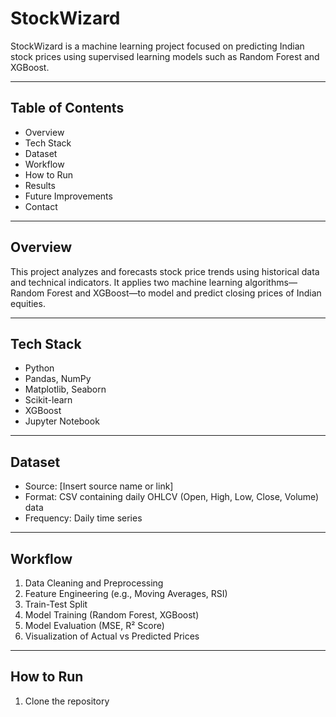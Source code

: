 # StockWizard

StockWizard is a machine learning project focused on predicting Indian stock prices using supervised learning models such as Random Forest and XGBoost.

---

## Table of Contents
- Overview
- Tech Stack
- Dataset
- Workflow
- How to Run
- Results
- Future Improvements
- Contact

---

## Overview
This project analyzes and forecasts stock price trends using historical data and technical indicators. It applies two machine learning algorithms—Random Forest and XGBoost—to model and predict closing prices of Indian equities.

---

## Tech Stack
- Python
- Pandas, NumPy
- Matplotlib, Seaborn
- Scikit-learn
- XGBoost
- Jupyter Notebook

---

## Dataset
- Source: [Insert source name or link]
- Format: CSV containing daily OHLCV (Open, High, Low, Close, Volume) data
- Frequency: Daily time series

---

## Workflow
1. Data Cleaning and Preprocessing
2. Feature Engineering (e.g., Moving Averages, RSI)
3. Train-Test Split
4. Model Training (Random Forest, XGBoost)
5. Model Evaluation (MSE, R² Score)
6. Visualization of Actual vs Predicted Prices

---

## How to Run
1. Clone the repository  
